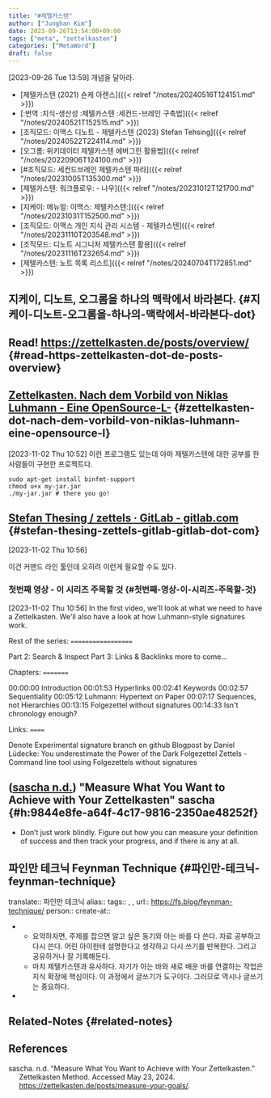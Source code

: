 ```yaml
---
title: "#제텔카스텐"
author: ["Junghan Kim"]
date: 2023-09-26T13:54:00+09:00
tags: ["meta", "zettelkasten"]
categories: ["MetaWord"]
draft: false
---
```


<span class="timestamp-wrapper"><span class="timestamp">[2023-09-26 Tue 13:59] </span></span> 개념을 달아라.

-   [제텔카스텐 (2021) 숀케 아렌스]({{< relref "/notes/20240516T124151.md" >}})
-   [:번역 :지식-생산성 :제텔카스텐 :세컨드-브레인 구축법]({{< relref "/notes/20240521T152515.md" >}})
-   [조직모드: 이맥스 디노트 - 제텔카스텐 (2023) Stefan Tehsing]({{< relref "/notes/20240522T224114.md" >}})
-   [오그롬: 위키데이터 제텔카스텐 에버그린 활용법]({{< relref "/notes/20220906T124100.md" >}})
-   [#조직모드: 세컨드브레인 제텔카스텐 파라]({{< relref "/notes/20231005T135300.md" >}})
-   [제텔카스텐: 워크플로우: - 나우]({{< relref "/notes/20231012T121700.md" >}})
-   [지케이: 메뉴얼: 이맥스: 제텔카스텐:]({{< relref "/notes/20231031T152500.md" >}})
-   [조직모드: 이맥스 개인 지식 관리 시스템 - 제텔카스텐]({{< relref "/notes/20231110T203548.md" >}})
-   [조직모드: 디노트 시그니처 제텔카스텐 활용]({{< relref "/notes/20231116T232654.md" >}})
-   [제텔카스텐: 노트 목록 리스트]({{< relref "/notes/20240704T172851.md" >}})


## 지케이, 디노트, 오그롬을 하나의 맥락에서 바라본다. {#지케이-디노트-오그롬을-하나의-맥락에서-바라본다-dot}


## Read! <https://zettelkasten.de/posts/overview/> {#read-https-zettelkasten-dot-de-posts-overview}


## [Zettelkasten. Nach dem Vorbild von Niklas Luhmann - Eine OpenSource-L-](http://zettelkasten.danielluedecke.de/) {#zettelkasten-dot-nach-dem-vorbild-von-niklas-luhmann-eine-opensource-l}

<span class="timestamp-wrapper"><span class="timestamp">[2023-11-02 Thu 10:52] </span></span> 이런 프로그램도 있는데 아마 제텔카스텐에 대한 공부를 한 사람들이 구현한 프로젝트다.

```text
sudo apt-get install binfmt-support
chmod u+x my-jar.jar
./my-jar.jar # there you go!
```


## [Stefan Thesing / zettels · GitLab - gitlab.com](https://gitlab.com/sthesing/zettels) {#stefan-thesing-zettels-gitlab-gitlab-dot-com}

<span class="timestamp-wrapper"><span class="timestamp">[2023-11-02 Thu 10:56]</span></span>

이건 커맨드 라인 툴인데 오히려 이런게 필요할 수도 있다.


### 첫번째 영상 - 이 시리즈 주목할 것 {#첫번째-영상-이-시리즈-주목할-것}

<span class="timestamp-wrapper"><span class="timestamp">[2023-11-02 Thu 10:56]</span></span> In the first video, we'll look at what we need to have a Zettelkasten. We'll also have a look at how Luhmann-style signatures work.

Rest of the series: `=================`

Part 2: Search &amp; Inspect Part 3: Links &amp; Backlinks more to come...

Chapters: `=======`

00:00:00 Introduction 00:01:53 Hyperlinks 00:02:41 Keywords 00:02:57 Sequentiality 00:05:12 Luhmann: Hypertext on Paper 00:07:17 Sequences, not Hierarchies 00:13:15 Folgezettel without signatures 00:14:33 Isn't chronology enough?

Links: `====`

Denote Experimental signature branch on github Blogpost by Daniel Lüdecke: You underestimate the Power of the Dark Folgezettel Zettels - Command line tool using Folgezettels without signatures


## (<a href="#citeproc_bib_item_1">sascha n.d.</a>) "Measure What You Want to Achieve with Your Zettelkasten" sascha {#h:9844e8fe-a64f-4c17-9816-2350ae48252f}

-   Don’t just work blindly. Figure out how you can measure your definition of success and then track your progress, and if there is any at all.


## 파인만 테크닉 Feynman Technique {#파인만-테크닉-feynman-technique}

translate:: 파인만 테크닉 alias:: tags:: , , url:: <https://fs.blog/feynman-technique/> person:: create-at::

-   -   요약하자면, 주제를 잡으면 알고 싶은 동기와 아는 바를 다 쓴다. 자료 공부하고 다시 쓴다. 어린 아이한테 설명한다고 생각하고 다시 쓰기를 반복한다. 그리고 공유하거나 잘 기록해둔다.
    -   마치 제텔카스텐과 유사하다. 자기가 아는 바와 새로 배운 바를 연결하는 작업은 지식 확장에 핵심이다. 이 과정에서 글쓰기가 도구이다. 그러므로 역시나 글쓰기는 중요하다.
-


## Related-Notes {#related-notes}

## References

<style>.csl-entry{text-indent: -1.5em; margin-left: 1.5em;}</style><div class="csl-bib-body">
  <div class="csl-entry"><a id="citeproc_bib_item_1"></a>sascha. n.d. “Measure What You Want to Achieve with Your Zettelkasten.” Zettelkasten Method. Accessed May 23, 2024. <a href="https://zettelkasten.de/posts/measure-your-goals/">https://zettelkasten.de/posts/measure-your-goals/</a>.</div>
</div>
